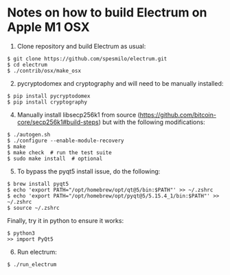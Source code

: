 # Notes on how to build Electrum on Apple M1 OSX 


1. Clone repository and build Electrum as usual:

```
$ git clone https://github.com/spesmilo/electrum.git
$ cd electrum
$ ./contrib/osx/make_osx
```

2. pycryptodomex and cryptography and will need to be manually installed:

```
$ pip install pycryptodomex
$ pip install cryptography
```

4. Manually install libsecp256k1 from source (https://github.com/bitcoin-core/secp256k1#build-steps) but with the following modifications: 

```
$ ./autogen.sh
$ ./configure --enable-module-recovery
$ make
$ make check  # run the test suite
$ sudo make install  # optional
```

5. To bypass the pyqt5 install issue, do the following:

```
$ brew install pyqt5
$ echo 'export PATH="/opt/homebrew/opt/qt@5/bin:$PATH"' >> ~/.zshrc
$ echo 'export PATH="/opt/homebrew/opt/pyqt@5/5.15.4_1/bin:$PATH"' >> ~/.zshrc
$ source ~/.zshrc
```

Finally, try it in python to ensure it works: 

```
$ python3
>> import PyQt5
```

6. Run electrum: 

```
$ ./run_electrum
```

